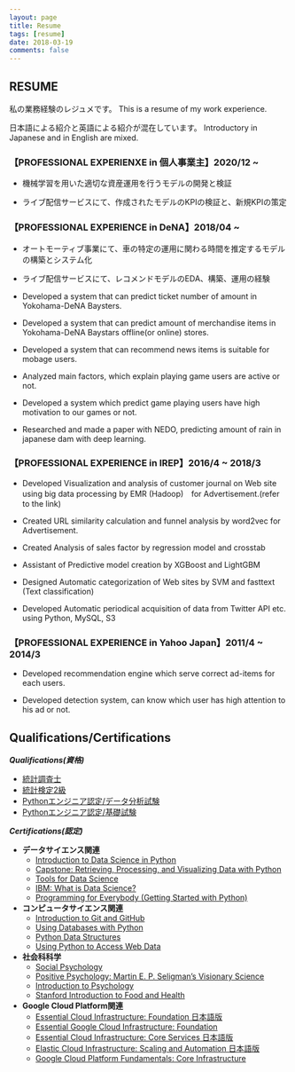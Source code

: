 ```yaml
---
layout: page
title: Resume
tags: [resume]
date: 2018-03-19
comments: false
---
```


## RESUME
私の業務経験のレジュメです。
This is a resume of my work experience. 

日本語による紹介と英語による紹介が混在しています。
Introductory in Japanese and in English are mixed.


### 【PROFESSIONAL EXPERIENXE in 個人事業主】2020/12 ~
 - 機械学習を用いた適切な資産運用を行うモデルの開発と検証
 
 - ライブ配信サービスにて、作成されたモデルのKPIの検証と、新規KPIの策定

### 【PROFESSIONAL EXPERIENCE in DeNA】2018/04 ~

 - オートモーティブ事業にて、車の特定の運用に関わる時間を推定するモデルの構築とシステム化

 - ライブ配信サービスにて、レコメンドモデルのEDA、構築、運用の経験
 
 - Developed a system that can predict ticket number of amount in Yokohama-DeNA Baysters.

 - Developed a system that can predict amount of merchandise items in Yokohama-DeNA Baystars offline(or online) stores.

 - Developed a system that can recommend news items is suitable for mobage users.

 - Analyzed main factors, which explain playing game users are active or not. 

 - Developed a system which predict game playing users have high motivation to our games or not.

 - Researched and made a paper with NEDO, predicting amount of rain in japanese dam with deep learning.
 
 
### 【PROFESSIONAL EXPERIENCE in IREP】2016/4 ~ 2018/3
 - Developed Visualization and analysis of customer journal on Web site using big data processing by EMR (Hadoop)　for Advertisement.(refer to the link)

 - Created URL similarity calculation and funnel analysis by word2vec for Advertisement.
 
 - Created Analysis of sales factor by regression model and crosstab
 
 - Assistant of Predictive model creation by XGBoost and LightGBM

 - Designed Automatic categorization of Web sites by SVM and fasttext (Text classification)
 
 - Developed Automatic periodical acquisition of data from Twitter API etc. using Python, MySQL, S3


### 【PROFESSIONAL EXPERIENCE in Yahoo Japan】2011/4 ~ 2014/3

 - Developed recommendation engine which serve correct ad-items for each users.

 - Developed detection system, can know which user has high attention to his ad or not.



## Qualifications/Certifications

***Qualifications(資格)***
 - [統計調査士](https://user-images.githubusercontent.com/4949982/103746695-d5ce5700-5044-11eb-95ae-a715b790a189.png)
 - [統計検定2級](https://user-images.githubusercontent.com/4949982/102600946-d4ef8700-4162-11eb-8607-c3f31d475afc.png)
 - [Pythonエンジニア認定/データ分析試験](https://user-images.githubusercontent.com/4949982/102969927-edccb380-4539-11eb-80c4-ae1f92a84267.png)
 - [Pythonエンジニア認定/基礎試験](https://user-images.githubusercontent.com/4949982/102303112-d1f76980-3f9d-11eb-923b-cb90165f8ef7.png)
 
***Certifications(認定)***
 - **データサイエンス関連**
   - [Introduction to Data Science in Python](https://www.coursera.org/account/accomplishments/certificate/5L7UVY6P68ZL)
   - [Capstone: Retrieving, Processing, and Visualizing Data with Python](https://www.coursera.org/account/accomplishments/certificate/YPBT5C8TZMNZ)
   - [Tools for Data Science](https://www.coursera.org/account/accomplishments/certificate/7Z9QFPPHYTE8)
   - [IBM: What is Data Science?](https://www.coursera.org/account/accomplishments/certificate/KRRWG539W8QD)
   - [Programming for Everybody (Getting Started with Python)](https://www.coursera.org/account/accomplishments/certificate/CUNWREBBDWUC)
 - **コンピュータサイエンス関連**
   - [Introduction to Git and GitHub](https://www.coursera.org/account/accomplishments/certificate/43JVYW2S75YN)
   - [Using Databases with Python](https://www.coursera.org/account/accomplishments/certificate/3YWJ2ATLSY4J)
   - [Python Data Structures](https://www.coursera.org/account/accomplishments/certificate/LGD6VPFJPTKL)
   - [Using Python to Access Web Data](https://www.coursera.org/account/accomplishments/certificate/A86M4RX52NNH)
 - **社会科科学**
   - [Social Psychology](https://www.coursera.org/account/accomplishments/certificate/NBRK6KZM4QNJ)
   - [Positive Psychology: Martin E. P. Seligman’s Visionary Science](https://www.coursera.org/account/accomplishments/certificate/975WQ2R6BS9C)
   - [Introduction to Psychology](https://www.coursera.org/account/accomplishments/certificate/QLKZP9AREDFE)
   - [Stanford Introduction to Food and Health](https://www.coursera.org/account/accomplishments/certificate/YGD3LXDMYEB6)
 - **Google Cloud Platform関連**
   - [Essential Cloud Infrastructure: Foundation 日本語版](https://www.coursera.org/account/accomplishments/certificate/LZA3SA2GW8R3)
   - [Essential Google Cloud Infrastructure: Foundation](https://www.coursera.org/account/accomplishments/certificate/Z4VFLDYTDLNY)
   - [Essential Cloud Infrastructure: Core Services 日本語版](https://www.coursera.org/account/accomplishments/certificate/PG36BFDPGP5X)
   - [Elastic Cloud Infrastructure: Scaling and Automation 日本語版](https://www.coursera.org/account/accomplishments/certificate/Z5MQDZU4G4WA)
   - [Google Cloud Platform Fundamentals: Core Infrastructure](https://www.coursera.org/account/accomplishments/certificate/3VGQF9GM624K)
 	

